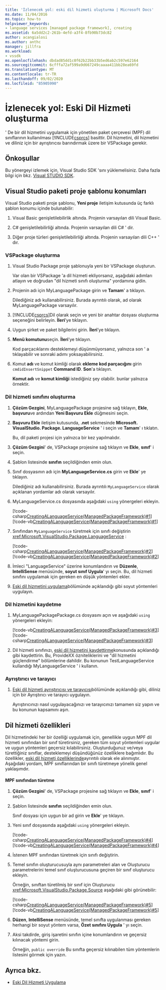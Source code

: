 ```yaml
---
title: 'İzlenecek yol: eski dil hizmeti oluşturma | Microsoft Docs'
ms.date: 11/04/2016
ms.topic: how-to
helpviewer_keywords:
- language services [managed package framework], creating
ms.assetid: 6a5dd2c2-261b-4efd-a3f4-8fb90b73dc82
author: acangialosi
ms.author: anthc
manager: jillfra
ms.workload:
- vssdk
ms.openlocfilehash: dbdad85dd1c0f62b22bb33b5ed6ab2c597e62164
ms.sourcegitcommit: 6cfffa72af599a9d667249caaaa411bb28ea69fd
ms.translationtype: MT
ms.contentlocale: tr-TR
ms.lasthandoff: 09/02/2020
ms.locfileid: "85905990"
---
```

# <a name="walkthrough-creating-a-legacy-language-service"></a>İzlenecek yol: Eski Dil Hizmeti oluşturma
' De bir dil hizmetini uygulamak için yönetilen paket çerçevesi (MPF) dil sınıflarının kullanılması [!INCLUDE[csprcs](../../data-tools/includes/csprcs_md.md)] basittir. Dil hizmetini, dil hizmetini ve diliniz için bir ayrıştırıcısı barındırmak üzere bir VSPackage gerekir.

## <a name="prerequisites"></a>Önkoşullar
 Bu yönergeyi izlemek için, Visual Studio SDK 'sını yüklemelisiniz. Daha fazla bilgi için bkz. [Visual STUDIO SDK](../../extensibility/visual-studio-sdk.md).

## <a name="locations-for-the-visual-studio-package-project-template"></a>Visual Studio paketi proje şablonu konumları
 Visual Studio paketi proje şablonu, **Yeni proje** iletişim kutusunda üç farklı şablon konumu içinde bulunabilir:

1. Visual Basic genişletilebilirlik altında. Projenin varsayılan dili Visual Basic.

2. C# genişletilebilirliği altında. Projenin varsayılan dili C# ' dir.

3. Diğer proje türleri genişletilebilirliği altında. Projenin varsayılan dili C++ ' dır.

### <a name="create-a-vspackage"></a>VSPackage oluşturma

1. Visual Studio Package proje şablonuyla yeni bir VSPackage oluşturun.

    Var olan bir VSPackage 'a dil hizmeti ekliyorsanız, aşağıdaki adımları atlayın ve doğrudan "dil hizmeti sınıfı oluşturma" yordamına gidin.

2. Projenin adı için MyLanguagePackage girin ve **Tamam**' a tıklayın.

    Dilediğiniz adı kullanabilirsiniz. Burada ayrıntılı olarak, ad olarak MyLanguagePackage varsayılır.

3. [!INCLUDE[csprcs](../../data-tools/includes/csprcs_md.md)]Dil olarak seçin ve yeni bir anahtar dosyası oluşturma seçeneğini belirleyin. **İleri**’ye tıklayın.

4. Uygun şirket ve paket bilgilerini girin. **İleri**’ye tıklayın.

5. **Menü komutunu**seçin. **İleri**’ye tıklayın.

    Kod parçacıklarını desteklemeyi düşünmüyorsanız, yalnızca son ' a tıklayabilir ve sonraki adımı yoksayabilirsiniz.

6. Komut **adı** ve komut kimliği olarak **ekleme kod parçacığını** girin `cmdidInsertSnippet` **Command ID**. **Son**'a tıklayın.

    **Komut adı** ve **komut kimliği** istediğiniz şey olabilir. bunlar yalnızca örnektir.

### <a name="create-the-language-service-class"></a>Dil hizmeti sınıfını oluşturma

1. **Çözüm Gezgini**, MyLanguagePackage projesine sağ tıklayın, **Ekle**, **başvuru**ve ardından **Yeni Başvuru Ekle** düğmesini seçin.

2. **Başvuru Ekle** iletişim kutusunda, **.net** sekmesinde **Microsoft. VisualStudio. Package. LanguageService** ' i seçin ve **Tamam**' ı tıklatın.

     Bu, dil paketi projesi için yalnızca bir kez yapılmalıdır.

3. **Çözüm Gezgini**' de, VSPackage projesine sağ tıklayın ve **Ekle**, **sınıf**' i seçin.

4. Şablon listesinde **sınıfın** seçildiğinden emin olun.

5. Sınıf dosyasının adı için **MyLanguageService.cs** girin ve **Ekle**' ye tıklayın.

     Dilediğiniz adı kullanabilirsiniz. Burada ayrıntılı `MyLanguageService` olarak açıklanan yordamlar adı olarak varsayılır.

6. MyLanguageService.cs dosyasında aşağıdaki `using` yönergeleri ekleyin.

     [!code-csharp[CreatingALanguageService(ManagedPackageFramework)#1](../../extensibility/internals/codesnippet/CSharp/walkthrough-creating-a-legacy-language-service_1.cs)]
     [!code-vb[CreatingALanguageService(ManagedPackageFramework)#1](../../extensibility/internals/codesnippet/VisualBasic/walkthrough-creating-a-legacy-language-service_1.vb)]

7. Sınıfından `MyLanguageService` türetmek için sınıfı değiştirin <xref:Microsoft.VisualStudio.Package.LanguageService> :

     [!code-csharp[CreatingALanguageService(ManagedPackageFramework)#2](../../extensibility/internals/codesnippet/CSharp/walkthrough-creating-a-legacy-language-service_2.cs)]
     [!code-vb[CreatingALanguageService(ManagedPackageFramework)#2](../../extensibility/internals/codesnippet/VisualBasic/walkthrough-creating-a-legacy-language-service_2.vb)]

8. İmleci "LanguageService" üzerine konumlandırın ve **Düzenle**, **IntelliSense** menüsünde, **soyut sınıf Uygula**' yı seçin. Bu, dil hizmeti sınıfını uygulamak için gereken en düşük yöntemleri ekler.

9. [Eski dil hizmetini uygulama](../../extensibility/internals/implementing-a-legacy-language-service2.md)bölümünde açıklandığı gibi soyut yöntemleri uygulayın.

### <a name="register-the-language-service"></a>Dil hizmetini kaydetme

1. MyLanguagePackagePackage.cs dosyasını açın ve aşağıdaki `using` yönergeleri ekleyin:

     [!code-vb[CreatingALanguageService(ManagedPackageFramework)#3](../../extensibility/internals/codesnippet/VisualBasic/walkthrough-creating-a-legacy-language-service_3.vb)]
     [!code-csharp[CreatingALanguageService(ManagedPackageFramework)#3](../../extensibility/internals/codesnippet/CSharp/walkthrough-creating-a-legacy-language-service_3.cs)]

2. Dil hizmeti sınıfınızı, [eski dil hizmetini kaydettirme](../../extensibility/internals/registering-a-legacy-language-service1.md)konusunda açıklandığı gibi kaydettirin. Bu, ProvideXX özniteliklerini ve "dil hizmetini güçlendirme" bölümlerine dahildir. Bu konunun TestLanguageService kullandığı MyLanguageService ' i kullanın.

### <a name="the-parser-and-scanner"></a>Ayrıştırıcı ve tarayıcı

1. [Eski dil hizmeti ayrıştırıcısı ve tarayıcısı](../../extensibility/internals/legacy-language-service-parser-and-scanner.md)bölümünde açıklandığı gibi, diliniz için bir Ayrıştırıcı ve tarayıcı uygulayın.

     Ayrıştırıcınızı nasıl uygulayacağınızı ve tarayıcınızı tamamen siz yapın ve bu konunun kapsamını aşın.

## <a name="language-service-features"></a>Dil hizmeti özellikleri
 Dil hizmetindeki her bir özelliği uygulamak için, genellikle uygun MPF dil hizmeti sınıfından bir sınıf türetirsiniz, gereken tüm soyut yöntemleri uygular ve uygun yöntemleri geçersiz kılabilirsiniz. Oluşturduğunuz ve/veya türettiğiniz sınıflar, desteklemeyi düşündüğünüz özelliklere bağımlıdır. Bu özellikler, [eski dil hizmeti özelliklerinde](../../extensibility/internals/legacy-language-service-features1.md)ayrıntılı olarak ele alınmıştır. Aşağıdaki yordam, MPF sınıflarından bir sınıfı türetmeye yönelik genel yaklaşımdır.

#### <a name="deriving-from-an-mpf-class"></a>MPF sınıfından türetme

1. **Çözüm Gezgini**' de, VSPackage projesine sağ tıklayın ve **Ekle**, **sınıf**' i seçin.

2. Şablon listesinde **sınıfın** seçildiğinden emin olun.

     Sınıf dosyası için uygun bir ad girin ve **Ekle**' ye tıklayın.

3. Yeni sınıf dosyasında aşağıdaki `using` yönergeleri ekleyin.

     [!code-csharp[CreatingALanguageService(ManagedPackageFramework)#4](../../extensibility/internals/codesnippet/CSharp/walkthrough-creating-a-legacy-language-service_4.cs)]
     [!code-vb[CreatingALanguageService(ManagedPackageFramework)#4](../../extensibility/internals/codesnippet/VisualBasic/walkthrough-creating-a-legacy-language-service_4.vb)]

4. İstenen MPF sınıfından türetmek için sınıfı değiştirin.

5. Temel sınıfın oluşturucusuyla aynı parametreleri alan ve Oluşturucu parametrelerini temel sınıf oluşturucusuna geçiren bir sınıf oluşturucu ekleyin.

     Örneğin, sınıftan türetilmiş bir sınıf için Oluşturucu <xref:Microsoft.VisualStudio.Package.Source> aşağıdaki gibi görünebilir:

     [!code-csharp[CreatingALanguageService(ManagedPackageFramework)#5](../../extensibility/internals/codesnippet/CSharp/walkthrough-creating-a-legacy-language-service_5.cs)]
     [!code-vb[CreatingALanguageService(ManagedPackageFramework)#5](../../extensibility/internals/codesnippet/VisualBasic/walkthrough-creating-a-legacy-language-service_5.vb)]

6. **Düzen**, **IntelliSense** menüsünde, temel sınıfta uygulanması gereken herhangi bir soyut yöntem varsa, **Özet sınıfını Uygula** ' yı seçin.

7. Aksi takdirde, giriş işaretini sınıfın içine konumlandırın ve geçersiz kılınacak yöntemi girin.

     Örneğin, `public override` Bu sınıfta geçersiz kılınabilen tüm yöntemlerin listesini görmek için yazın.

## <a name="see-also"></a>Ayrıca bkz.
- [Eski Dil Hizmeti Uygulama](../../extensibility/internals/implementing-a-legacy-language-service1.md)
